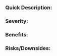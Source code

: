 <!--
Remember to do these things!!!
- Add the appropriate labels.
- Add the current milestone.
- Assign whoever has the primary responsibility of closing/addressing the issue.
-->

### Quick Description:
<!-- Summarize the issue in one line.
E.g. Game needs a function for spawning an Enemy. -->


### Severity:
<!-- How important is this issue and why?
E.g. Very important as spawning Enemies is a core part of the game. -->


### Benefits:
<!-- List the benefits of addressing this issue.
E.g. It would allow Enemies to be spawned and make it easier to test interactions with them. -->


### Risks/Downsides:
<!-- List the risks/downsides of addressing this issue (if applicable).
E.g. Might require restructuring of the Enemy class. -->

